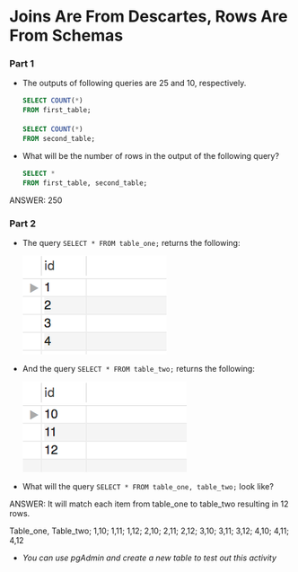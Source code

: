 # Joins Are From Descartes, Rows Are From Schemas


### Part 1

* The outputs of following queries are 25 and 10, respectively.

  ```sql
  SELECT COUNT(*)
  FROM first_table;

  SELECT COUNT(*)
  FROM second_table;
  ```

* What will be the number of rows in the output of the following query?

  ```sql
  SELECT *
  FROM first_table, second_table;
  
  ```  
 ANSWER: 250

### Part 2

* The query `SELECT * FROM table_one;` returns the following:

  ![Images/descartes01.png](Images/descartes01.png)

* And the query `SELECT * FROM table_two;` returns the following:

  ![Images/descartes01.png](Images/descartes02.png)

* What will the query `SELECT * FROM table_one, table_two;` look like?

ANSWER: It will match each item from table_one to table_two resulting in 12 rows.

Table_one, Table_two;
1,10;
1,11;
1,12;
2,10;
2,11;
2,12;
3,10;
3,11;
3,12;
4,10;
4,11;
4,12

* _You can use pgAdmin and create a new table to test out this activity_
